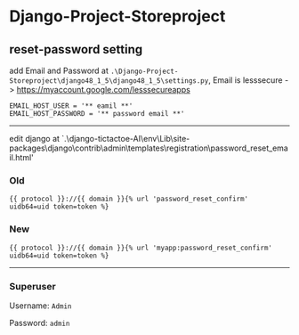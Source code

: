 # Django-Project-Storeproject


## reset-password setting
add Email and Password at `.\Django-Project-Storeproject\django48_1_5\django48_1_5\settings.py`,
Email is lesssecure -> https://myaccount.google.com/lesssecureapps
```
EMAIL_HOST_USER = '** eamil **'
EMAIL_HOST_PASSWORD = '** password email **'
```
---
edit django at `.\django-tictactoe-AI\env\Lib\site-packages\django\contrib\admin\templates\registration\password_reset_email.html'
### Old
```
{{ protocol }}://{{ domain }}{% url 'password_reset_confirm' uidb64=uid token=token %}
```
### New
```
{{ protocol }}://{{ domain }}{% url 'myapp:password_reset_confirm' uidb64=uid token=token %}
```
---
### Superuser

Username: `Admin`

Password: `admin`
